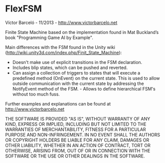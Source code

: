 FlexFSM
=======

Víctor Barceló - 11/2013 - http://www.victorbarcelo.net

Finite State Machine based on the implementation found in Mat Buckland’s book "Programming Game AI by Example".

Main differences with the FSM found in the Unity wiki (http://wiki.unity3d.com/index.php/Finit_State_Machine):
- Doesn't make use of explicit transitions in the FSM declaration.
- Includes blip states, which can be pushed and reverted.
- Can assign a collection of triggers to states that will execute a predefined method (OnEvent) on the current 
state. This is used to allow outside communication with the current state by addressing the NotifyEvent method of the FSM. - Allows to define hierarchical FSM's without too much fuss.  

Further examples and explanations can be found at http://www.victorbarcelo.net

 
  
  THE SOFTWARE IS PROVIDED "AS IS", WITHOUT WARRANTY OF ANY KIND, EXPRESS OR IMPLIED, 
  INCLUDING BUT NOT LIMITED TO THE WARRANTIES OF MERCHANTABILITY, FITNESS FOR A PARTICULAR PURPOSE 
  AND NON-INFRINGEMENT. IN NO EVENT SHALL THE AUTHORS OR COPYRIGHT HOLDERS BE LIABLE FOR ANY CLAIM, 
  DAMAGES OR OTHER LIABILITY, WHETHER IN AN ACTION OF CONTRACT, TORT OR OTHERWISE, ARISING FROM, 
  OUT OF OR IN CONNECTION WITH THE SOFTWARE OR THE USE OR OTHER DEALINGS IN THE SOFTWARE.
  
 
